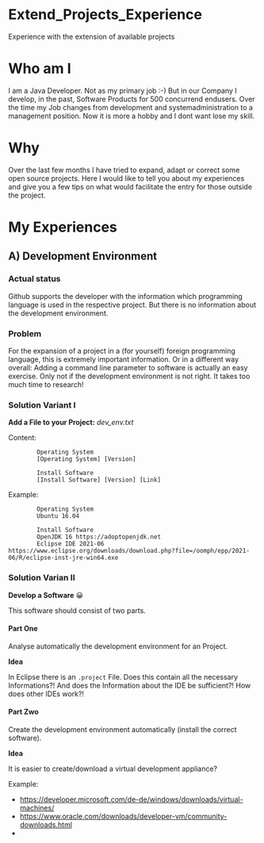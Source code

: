 # Extend_Projects_Experience
Experience with the extension of available projects

# Who am I
I am a Java Developer. Not as my primary job :-) But in our Company I develop, in the past, Software Products for 500 concurrend endusers. 
Over the time my Job changes from development and systemadministration to a management position. Now it is more a hobby and I dont want lose my skill.

# Why
Over the last few months I have tried to expand, adapt or correct some open source projects. Here I would like to tell you about my experiences and give you a few tips on what would facilitate the entry for those outside the project.

# My Experiences

## A) Development Environment
### Actual status
Github supports the developer with the information which programming language is used in the respective project. But there is no information about the development environment.
### Problem
For the expansion of a project in a (for yourself) foreign programming language, this is extremely important information. Or in a different way overall: Adding a command line parameter to software is actually an easy exercise. Only not if the development environment is not right. It takes too much time to research!
### Solution Variant I
**Add a File to your Project:**                 *dev_env.txt*

Content:

            Operating System
            [Operating System] [Version]
            
            Install Software
            [Install Software] [Version] [Link]

Example:

            Operating System
            Ubuntu 16.04
            
            Install Software
            OpenJDK 16 https://adoptopenjdk.net
            Eclipse IDE 2021-06 https://www.eclipse.org/downloads/download.php?file=/oomph/epp/2021-06/R/eclipse-inst-jre-win64.exe
            
### Solution Varian II
**Develop a Software** :grinning:

This software should consist of two parts. 
#### Part One
Analyse automatically the development environment for an Project.

**Idea**

In Eclipse there is an `.project` File. Does this contain all the necessary Informations?! And does the Information about the IDE be sufficient?!
How does other IDEs work?! 

#### Part Zwo
Create the development environment automatically (install the correct software).

**Idea** 

It is easier to create/download a virtual development appliance? 

Example: 
- https://developer.microsoft.com/de-de/windows/downloads/virtual-machines/
- https://www.oracle.com/downloads/developer-vm/community-downloads.html
- 



